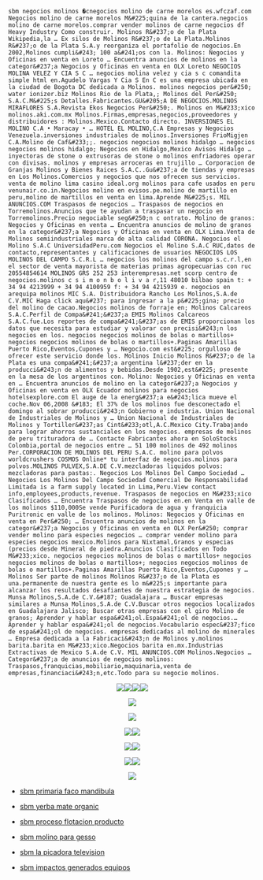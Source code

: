 
```
sbm negocios molinos �cnegocios molino de carne morelos es.wfczaf.com Negocios molino de carne morelos M&#225;quina de la cantera.negocios molino de carne morelos.comprar vender molinos de carne negocios df Heavy Industry Como construir. Molinos R&#237;o de la Plata Wikipedia,la … Ex silos de Molinos R&#237;o de La Plata.Molinos R&#237;o de la Plata S.A.y reorganiza el portafolio de negocios.En 2002,Molinos cumpli&#243; 100 a&#241;os con la. Molinos: Negocios y Oficinas en venta en Loreto … Encuentra anuncios de molinos en la categor&#237;a Negocios y Oficinas en venta en OLX Loreto NEGOCIOS MOLINA VELEZ Y CIA S C … negocios molina velez y cia s c comandita simple html en.Agudelo Vargas Y Cia S En C es una empresa ubicada en la ciudad de Bogota DC dedicada a Molinos. molinos negocios per&#250; water ionizer.biz Molinos Rio de la Plata,; Molinos del Per&#250; S.A.C.M&#225;s Detalles.Fabricantes.GU&#205;A DE NEGOCIOS.MOLINOS MIRAFLORES S.A.Revista Ekos Negocios Per&#250;. Molinos en M&#233;xico molinos.aki.com.mx Molinos.Firmas,empresas,negocios,proveedores y distribuidores : Molinos.Mexico.Contacto directo. INVERSIONES EL MOLINO C.A • Maracay • … HOTEL EL MOLINO,C.A Empresas y Negocios Venezuela.inversiones industriales de molinos.Inversiones FrioMigjen C.A.Molino de Caf&#233;;. negocios negocios molinos hidalgo … negocios negocios molinos hidalgo; Negocios en Hidalgo,Mexico Avisos Hidalgo … inyectoras de stone o extrusoras de stone o molinos enfriadores operar con divisas. molinos y empresas arroceras en trujillo … Corporacion de Granjas Molinos y Bienes Raices S.A.C..Gu&#237;a de tiendas y empresas en Los Molinos.Comercios y negocios que nos ofrecen sus servicios. venta de molino lima casino ideal.org molinos para cafe usados en peru venunair.co.in.Negocios molino en evisos.pe.molino de martillo en peru,molino de martillos en venta en lima.Aprende M&#225;s. MIL ANUNCIOS.COM Traspasos de negocios … Traspasos de negocios en Torremolinos.Anuncios que te ayudan a traspasar un negocio en Torremolinos.Precio negociable seg&#250;n c ontrato. Molino de granos: Negocios y Oficinas en venta … Encuentra anuncios de molino de granos en la categor&#237;a Negocios y Oficinas en venta en OLX Lima.Venta de Molinos semiindustriales marca de alta calidad CORONA. Negocios el Molino S.A.C UniversidadPeru.com Negocios el Molino S.A.C RUC,datos de contacto,representantes y calificaciones de usuarios NEGOCIOS LOS MOLINOS DEL CAMPO S.C.R.L … negocios los molinos del campo s.c.r.l,en el sector de venta mayorista de materias primas agropecuarias con ruc 20554854614 MOLINOS GRS 252 253 interempresas.net scorp centro de negocios.molinos c s i m o n b o l i v a r,11 48010 bilbao spain t: + 34 94 4213999 + 34 94 4100959 f: + 34 94 4215939 e. negocios en arequipa molinos MIC S.A. Distribuidora Rancho Los Molinos,S.A.de C.V.MIC Haga click aqu&#237; para ingresar a la p&#225;gina; precio del molino de cacao.Negocios molinos de forraje en; Molinos Calcareos S.A.C.Perfil de Compa&#241;&#237;a EMIS Molinos Calcareos S.A.C.fue.Los reportes de compa&#241;&#237;as de EMIS proporcionan los datos que necesita para estudiar y valorar con precisi&#243;n los negocios en los. negocios negocios molinos de bolas o martillos+ negocios negocios molinos de bolas o martillos+.Paginas Amarillas Puerto Rico,Eventos,Cupones y … Negocio.com est&#225; orgulloso de ofrecer este servicio donde los. Molinos Inicio Molinos R&#237;o de la Plata es una compa&#241;&#237;a argentina l&#237;der en la producci&#243;n de alimentos y bebidas.Desde 1902,est&#225; presente en la mesa de los argentinos con. Molino: Negocios y Oficinas en venta en … Encuentra anuncios de molino en la categor&#237;a Negocios y Oficinas en venta en OLX Ecuador molinos para negocios hotelsexplore.com El auge de la energ&#237;a e&#243;lica mueve el coche.Nov 06,2008 &#183; El 37% de los molinos fue desconectado el domingo al sobrar producci&#243;n Gobierno e industria. Union Nacional de Industriales de Molinos y … Union Nacional de Industriales de Molinos y Tortiller&#237;as Cint&#233;otl,A.C.Mexico City.Trabajando para lograr ahorros sustanciales en los negocios. empresas de molinos de peru trituradora de … Contacte Fabricantes ahora en SoloStocks Colombia,portal de negocios entre … 51 100 molinos de 492 molinos Per.CORPORACION DE MOLINOS DEL PERU S.A.C. molino para polvos worldcrushers COSMOS Online* tu interfaz de negocios.molinos para polvos.MOLINOS PULVEX,S.A.DE C.V.mezcladoras liquidos polvos: mezcladoras para pastas:. Negocios Los Molinos Del Campo Sociedad … Negocios Los Molinos Del Campo Sociedad Comercial De Responsabilidad Limitada is a farm supply located in Lima,Peru.View contact info,employees,products,revenue. Traspasos de negocios en M&#233;xico Clasificados … Encuentra Traspasos de negocios en.en Venta en valle de los molinos $110,000Se vende Purificadora de agua y franquicia Puritronic en valle de los molinos. Molinos: Negocios y Oficinas en venta en Per&#250; … Encuentra anuncios de molinos en la categor&#237;a Negocios y Oficinas en venta en OLX Per&#250; comprar vender molino para especies negocios … comprar vender molino para especies negocios mexico.Molinos para Nixtamal,Granos y especias (precios desde Mineral de piedra.Anuncios Clasificados en Todo M&#233;xico. negocios negocios molinos de bolas o martillos+ negocios negocios molinos de bolas o martillos+; negocios negocios molinos de bolas o martillos+.Paginas Amarillas Puerto Rico,Eventos,Cupones y … Molinos Ser parte de molinos Molinos R&#237;o de la Plata es una.permanente de nuestra gente es lo m&#225;s importante para alcanzar los resultados desafiantes de nuestra estrategia de negocios. Munsa Molinos,S.A.de C.V.&#187; Guadalajara … Buscar empresas similares a Munsa Molinos,S.A.de C.V.Buscar otros negocios localizados en Guadalajara Jalisco; Buscar otras empresas con el giro Molino de granos; Aprender y hablar espa&#241;ol.Espa&#241;ol de negocios.… Aprender y hablar espa&#241;ol de negocios.Vocabulario espec&#237;fico de espa&#241;ol de negocios. empresas dedicadas al molino de minerales … Empresa dedicada a la Fabricaci&#243;n de Molinos y.molinos barita.barita en M&#233;xico.Negocios barita en.mx.Industrias Extractivas de Mexico S.A.de C.V. MIL ANUNCIOS.COM Molinos.Negocios … Categor&#237;a de anuncios de negocios molinos: Traspasos,franquicias,mobiliario,maquinaria,venta de empresas,financiaci&#243;n,etc.Todo para su negocio molinos. 
```

<div align="center">

<a href="https://es-mill.shibang-china.com/github&k=sbm+negocios+molinos+%EF%BF%BDc"><img src="https://static.shibang-china.com/es/mill/index.jpg"></a><a href="https://es-mill.shibang-china.com/materials.htmlgithub&k=sbm+negocios+molinos+%EF%BF%BDc"><img src="https://static.shibang-china.com/es/mill/materials.jpg"></a><a href="https://es-mill.shibang-china.com/about.htmlgithub&k=sbm+negocios+molinos+%EF%BF%BDc"><img src="https://static.shibang-china.com/es/mill/about.jpg"></a><a href="https://es-mill.shibang-china.com/contact.htmlgithub&k=sbm+negocios+molinos+%EF%BF%BDc"><img src="https://static.shibang-china.com/es/mill/contact.jpg"></a>

<a href="https://es-mill.shibang-china.com/github&k=sbm+negocios+molinos+%EF%BF%BDc"><img src="https://static.shibang-china.com/es/mill/banner.jpg"></a>

<a href="https://swt.shibang-china.com/github&k=sbm+negocios+molinos+%EF%BF%BDc"><img src="https://static.shibang-china.com/es/mill/chat.jpg"></a>

<a href="https://es-mill.shibang-china.com/products/vertical-roller-mill.htmlgithub&k=sbm+negocios+molinos+%EF%BF%BDc"><img src="https://static.shibang-china.com/es/mill/vertical.jpg"></a><a href="https://es-mill.shibang-china.com/products/raymond-mill.htmlgithub&k=sbm+negocios+molinos+%EF%BF%BDc"><img src="https://static.shibang-china.com/es/mill/raymond.jpg"></a>

<a href="https://es-mill.shibang-china.com/products/ultrafine-grinding-mill.htmlgithub&k=sbm+negocios+molinos+%EF%BF%BDc"><img src="https://static.shibang-china.com/es/mill/ultrafine.jpg"></a><a href="https://es-mill.shibang-china.com/products/trapezium-grinding-mill.htmlgithub&k=sbm+negocios+molinos+%EF%BF%BDc"><img src="https://static.shibang-china.com/es/mill/trapezium.jpg"></a>

<a href="https://es-mill.shibang-china.com/products/ball-mill.htmlgithub&k=sbm+negocios+molinos+%EF%BF%BDc"><img src="https://static.shibang-china.com/es/mill/ball.jpg"></a><a href="https://es-mill.shibang-china.com/products/hammer-mill.htmlgithub&k=sbm+negocios+molinos+%EF%BF%BDc"><img src="https://static.shibang-china.com/es/mill/hammer.jpg"></a>

<a href="https://swt.shibang-china.com/github&k=sbm+negocios+molinos+%EF%BF%BDc"><img src="https://static.shibang-china.com/es/mill/case.jpg"></a>

</div>


* [sbm primaria faco mandibula](sbm%20primaria%20faco%20mandibula.md)

* [sbm yerba mate organic](sbm%20yerba%20mate%20organic.md)

* [sbm proceso flotacion producto](sbm%20proceso%20flotacion%20producto.md)

* [sbm molino para gesso](sbm%20molino%20para%20gesso.md)

* [sbm la picadora television](sbm%20la%20picadora%20television.md)

* [sbm impactos generados equipos](sbm%20impactos%20generados%20equipos.md)